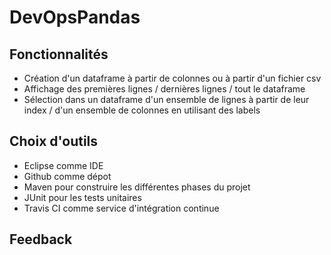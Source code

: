 # DevOpsPandas
## Fonctionnalités
* Création d'un dataframe à partir de colonnes ou à partir d'un fichier csv
* Affichage des premières lignes / dernières lignes / tout le dataframe
* Sélection dans un dataframe d'un ensemble de lignes à partir de leur index / d'un ensemble de colonnes en utilisant des labels

## Choix d'outils
* Eclipse comme IDE
* Github comme dépot
* Maven pour construire les différentes phases du projet
* JUnit pour les tests unitaires
* Travis CI comme service d'intégration continue

## Feedback
